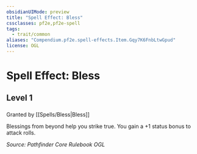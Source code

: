```yaml
---
obsidianUIMode: preview
title: "Spell Effect: Bless"
cssclasses: pf2e,pf2e-spell
tags:
  - trait/common
aliases: "Compendium.pf2e.spell-effects.Item.Gqy7K6FnbLtwGpud"
license: OGL
---
```

# Spell Effect: Bless
## Level 1
### 






Granted by [[Spells/Bless|Bless]]

Blessings from beyond help you strike true. You gain a +1 status bonus to attack rolls.

*Source: Pathfinder Core Rulebook*
*OGL*